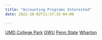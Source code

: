 ```yaml
---
title: "Accounting Programs Interested"
date: 2022-10-02T11:57:15-04:00

---
```


[UMD College Park](https://academiccatalog.umd.edu/graduate/programs/business-management-bphd/)
[GWU](https://business.gwu.edu/prospective-students/doctoral-program-admissions)
[Penn State](https://www.smeal.psu.edu/phd/accounting)
[Wharton](https://doctoral.wharton.upenn.edu/programs-of-study/accounting/)
